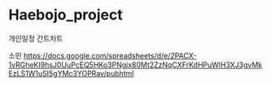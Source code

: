 # Haebojo_project

개인일정 간트차트

소민  https://docs.google.com/spreadsheets/d/e/2PACX-1vRGheKI9hsJ0UuPcEQ5HKo3PNgjx80Mt2ZzNqCXFrKdHPuWlH3XJ3gvMkEzLS1W1uSI5gYMc3YOPRav/pubhtml

